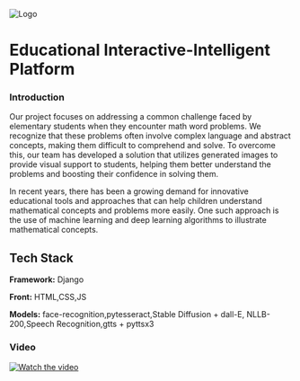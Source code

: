 
![Logo](https://i.imgur.com/ixdsn4y.png )




# Educational Interactive-Intelligent Platform

### Introduction
Our project focuses on addressing a common challenge faced by elementary students when they encounter math word problems. We recognize that these problems often involve complex language and abstract concepts, making them difficult to comprehend and solve. To overcome this, our team has developed a solution that utilizes generated images to provide visual support to students, helping them better understand the problems and boosting their confidence in solving them.

In recent years, there has been a growing demand for innovative educational tools and approaches that can help children understand mathematical concepts and problems more easily. One such approach is the use of machine learning and deep learning algorithms to illustrate mathematical concepts.



## Tech Stack

**Framework:** Django

**Front:** HTML,CSS,JS

**Models:** face-recognition,pytesseract,Stable Diffusion + dall-E, NLLB-200,Speech Recognition,gtts + pyttsx3

### Video
[![Watch the video](https://img.youtube.com/vi/n9heYB7wpyk/0.jpg)](https://www.youtube.com/watch?v=n9heYB7wpyk)



